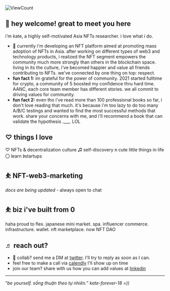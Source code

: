 
![ViewCount](http://bit.ly/Thomas-Github-Visits)

## 👋 hey welcome! great to meet you here

i'm kate, a highly self-motivated Asia NFTs researcher. i love what i do.

- 🌱 currently i'm developing an NFT platform aimed at promoting mass adoption of NFTs in Asia. after working on different types of web3 and technology products, i realized the NFT segment empowers the community much more strongly than others in the blockchain space. living in its the culture, i've becomed happier and value all friends contributing to NFTs. we've connected by one thing on top: respect.
- **fun fact 1:** im grateful for the power of community. 2021 started fulltime for crypto, a community of 5 boosted my confidence thru hard time. AANC, each core team member has different stories. we all commit to driving values for community.
- **fun fact 2:** even tho i've read more than 100 professional books so far, i don't love reading that much. it's because i'm too lazy to do too many A/B/C testings and wanted to find the most successful methods that work. share your concerns with me, and i'll recommend a book that can validate the hypothesis .___. LOL

## ♡ things I love

♡ NFTs & decentralization culture ♫ self-discovery 🔛 cute little things in life 〇 learn 》startups

## ⛹️ NFT-web3-marketing

*docs are being updated* - always open to chat

## ⛹️ biz i've built from 0

haha proud to flex. japanese mini market. spa. influencer commerce. infrastructure. wallet. nft marketplace. now NFT DAO

## ♬ reach out?
- 💼 collab? send me a DM at [twitter](https://twitter.com/katedaynee). I'll try to reply as soon as I can.
- feel free to make a call via [calendly](https://calendly.com/kate-daynee) I'll show up on time
- join our team? share with us how you can add values at [linkedin](https://www.linkedin.com/in/kate-dayne-trinh-10a031131/)

---

“*be yourself. sống thuận theo tự nhiên.” kate-forever-18 =))*
